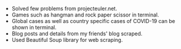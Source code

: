 * Solved few problems from projecteuler.net.
* Games such as hangman and rock paper scissor in terminal.
* Global cases as well as country specific cases of COVID-19 can be shown in terminal. 
* Blog posts and details from my friends' blog scraped.
* Used Beautiful Soup library for web scraping.
